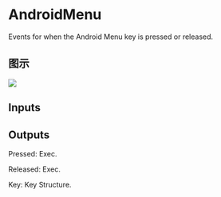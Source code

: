 # AndroidMenu

Events for when the Android Menu key is pressed or released.

## 图示

![]($-20221218-19170156.png)

## Inputs

## Outputs

Pressed: Exec.

Released: Exec.

Key: Key Structure.

